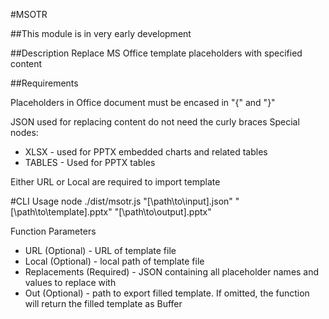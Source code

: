 #MSOTR

##This module is in very early development

##Description
Replace MS Office template placeholders with specified content

##Requirements

Placeholders in Office document must be encased in "{" and "}"

JSON used for replacing content do not need the curly braces
Special nodes:

- XLSX - used for PPTX embedded charts and related tables
- TABLES - Used for PPTX tables

Either URL or Local are required to import template

#CLI Usage
node ./dist/msotr.js "[\path\to\input].json" "[\path\to\template].pptx" "[\path\to\output].pptx"

Function Parameters

- URL (Optional) - URL of template file
- Local (Optional) - local path of template file
- Replacements (Required) - JSON containing all placeholder names and values to replace with
- Out (Optional) - path to export filled template. If omitted, the function will return the filled template as Buffer
